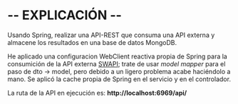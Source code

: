 # -- EXPLICACIÓN --

Usando Spring, realizar una API-REST que consuma una API externa y almacene los resultados en una base de datos MongoDB.

He aplicado una configuracion WebClient reactiva propia de Spring para la consumición de la API externa
[SWAPI](https://swapi.dev/); trate de usar *model mapper* para el paso de dto -> model, pero debido a un
ligero problema acabe haciéndolo a mano. Se aplicó la cache propia de Spring en el servicio y en el controlador.

La ruta de la API en ejecución es: **http://localhost:6969/api/**